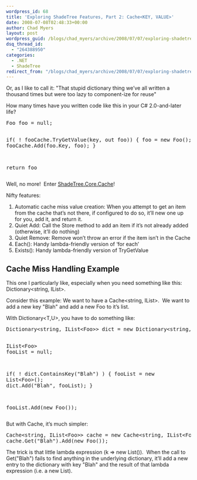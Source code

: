 ```yaml
---
wordpress_id: 68
title: 'Exploring ShadeTree Features, Part 2: Cache<KEY, VALUE>'
date: 2008-07-08T02:48:33+00:00
author: Chad Myers
layout: post
wordpress_guid: /blogs/chad_myers/archive/2008/07/07/exploring-shadetree-features-part-2-cache-lt-key-value-gt.aspx
dsq_thread_id:
  - "264388950"
categories:
  - .NET
  - ShadeTree
redirect_from: "/blogs/chad_myers/archive/2008/07/07/exploring-shadetree-features-part-2-cache-lt-key-value-gt.aspx/"
---
```

Or, as I like to call it: "That stupid dictionary thing we&#8217;ve all written a thousand times but were too lazy to component-ize for reuse"

How many times have you written code like this in your C# 2.0-and-later life?

<div class="csharpcode-wrapper">
  <pre>Foo foo = null;

if( ! fooCache.TryGetValue(key, out foo))
{
    foo = new Foo();
    fooCache.Add(foo.Key, foo);
}

return foo</pre>
</div>

Well, no more!&#160; Enter [ShadeTree.Core.Cache](http://storyteller.tigris.org/source/browse/storyteller/trunk/src/ShadeTree.Core/Cache.cs?rev=177&view=markup)!

Nifty features:

  1. Automatic cache miss value creation: When you attempt to get an item from the cache that&#8217;s not there, if configured to do so, it&#8217;ll new one up for you, add it, and return it. 
  2. Quiet Add: Call the Store method to add an item if it&#8217;s not already added (otherwise, it&#8217;ll do nothing) 
  3. Quiet Remove: Remove won&#8217;t throw an error if the item isn&#8217;t in the Cache 
  4. Each(): Handy lambda-friendly version of &#8216;for each&#8217; 
  5. Exists(): Handy lambda-friendly version of TryGetValue

## Cache Miss Handling Example

This one I particularly like, especially when you need something like this: Dictionary<string, IList<Foo>>.

Consider this example: We want to have a Cache<string, IList<Foo>>.&#160; We want to add a new key "Blah" and add a new Foo to it&#8217;s list.

With Dictionary<T,U>, you have to do something like:

<div class="csharpcode-wrapper">
  <pre>Dictionary<span class="kwrd">&lt;</span><span class="html">string</span>, <span class="attr">IList&lt;</span><span class="attr">Foo</span><span class="kwrd">&gt;&gt;</span> dict = new Dictionary<span class="kwrd">&lt;</span><span class="html">string</span>, <span class="attr">IList</span>&lt;<span class="attr">Foo</span><span class="kwrd">&gt;&gt;</span>();

IList<span class="kwrd">&lt;</span><span class="html">Foo</span><span class="kwrd">&gt;</span> fooList = null;

if( ! dict.ContainsKey("Blah") )
{
    fooList = new List<span class="kwrd">&lt;</span><span class="html">Foo</span><span class="kwrd">&gt;</span>();
    dict.Add("Blah", fooList);
}

fooList.Add(new Foo());</pre>
</div>

But with Cache, it&#8217;s much simpler:

<div class="csharpcode-wrapper">
  <pre>Cache<span class="kwrd">&lt;</span><span class="html">string</span>, <span class="attr">IList</span>&lt;<span class="attr">Foo</span><span class="kwrd">&gt;&gt;</span> cache = new Cache<span class="kwrd">&lt;</span><span class="html">string</span>, <span class="attr">IList</span>&lt;<span class="attr">Foo</span><span class="kwrd">&gt;&gt;</span>(k =<span class="kwrd">&gt; </span>new List<span class="kwrd">&lt;</span><span class="html">Foo</span><span class="kwrd">&gt;</span>());
cache.Get("Blah").Add(new Foo());</pre>
</div>

The trick is that little lambda expression (k => new List<Foo>()).&#160; When the call to Get("Blah") fails to find anything in the underlying dictionary, it&#8217;ll add a new entry to the dictionary with key "Blah" and the result of that lambda expression (i.e. a new List<Foo>).